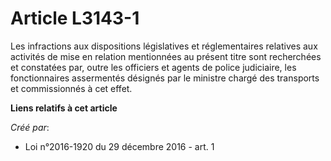 # Article L3143-1

Les infractions aux dispositions législatives et réglementaires  relatives aux activités de mise en relation mentionnées au
présent titre  sont recherchées et constatées par, outre les officiers et agents de  police judiciaire, les fonctionnaires
assermentés désignés par le  ministre chargé des transports et commissionnés à cet effet.

**Liens relatifs à cet article**

_Créé par_:

  - Loi n°2016-1920 du 29 décembre 2016 - art. 1
